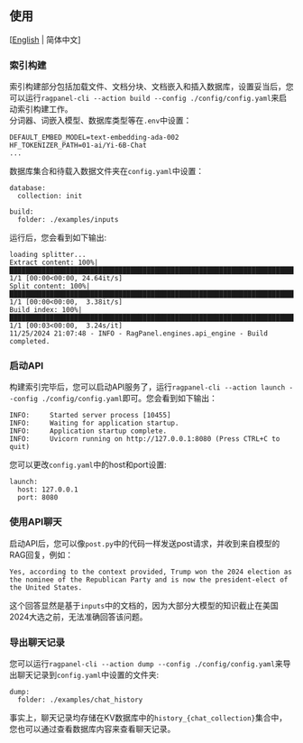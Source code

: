 ## 使用
[[English](README.md) | 简体中文]
### 索引构建
索引构建部分包括加载文件、文档分块、文档嵌入和插入数据库，设置妥当后，您可以运行`ragpanel-cli --action build --config ./config/config.yaml`来启动索引构建工作。  
分词器、词嵌入模型、数据库类型等在`.env`中设置：
```
DEFAULT_EMBED_MODEL=text-embedding-ada-002
HF_TOKENIZER_PATH=01-ai/Yi-6B-Chat
...
```
数据库集合和待载入数据文件夹在`config.yaml`中设置：
```
database:
  collection: init

build:
  folder: ./examples/inputs
```
运行后，您会看到如下输出:
```
loading splitter...
Extract content: 100%|██████████████████████████████████████████████████████████████████████████████████████████████████████████████████████████| 1/1 [00:00<00:00, 24.64it/s]
Split content: 100%|████████████████████████████████████████████████████████████████████████████████████████████████████████████████████████████| 1/1 [00:00<00:00,  3.38it/s]
Build index: 100%|██████████████████████████████████████████████████████████████████████████████████████████████████████████████████████████████| 1/1 [00:03<00:00,  3.24s/it]
11/25/2024 21:07:48 - INFO - RagPanel.engines.api_engine - Build completed.
```

### 启动API
构建索引完毕后，您可以启动API服务了，运行`ragpanel-cli --action launch --config ./config/config.yaml`即可。您会看到如下输出：
```
INFO:     Started server process [10455]
INFO:     Waiting for application startup.
INFO:     Application startup complete.
INFO:     Uvicorn running on http://127.0.0.1:8080 (Press CTRL+C to quit)
```
您可以更改`config.yaml`中的host和port设置:
```
launch:
  host: 127.0.0.1
  port: 8080
```

### 使用API聊天
启动API后，您可以像`post.py`中的代码一样发送post请求，并收到来自模型的RAG回复，例如：
```
Yes, according to the context provided, Trump won the 2024 election as the nominee of the Republican Party and is now the president-elect of the United States.
```
这个回答显然是基于`inputs`中的文档的，因为大部分大模型的知识截止在美国2024大选之前，无法准确回答该问题。

### 导出聊天记录
您可以运行`ragpanel-cli --action dump --config ./config/config.yaml`来导出聊天记录到`config.yaml`中设置的文件夹:
```
dump:
  folder: ./examples/chat_history
```
事实上，聊天记录均存储在KV数据库中的`history_{chat_collection}`集合中，您也可以通过查看数据库内容来查看聊天记录。